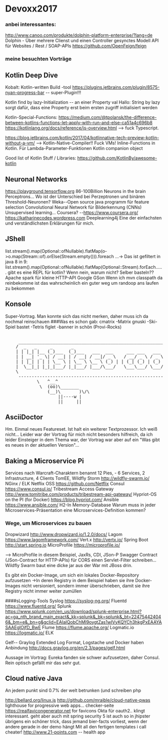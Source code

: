 # Devoxx2017

### anbei interessantes:
http://www.canoo.com/produkte/dolphin-platform-enterprise/?lang=de
Dolphin - Über mehrere Clienst und einen Controller gesynctes Modell
API für Websites / Rest / SOAP-APIs https://github.com/OpenFeign/feign

### meine besuchten Vorträge



## Kotlin Deep Dive
Kobalt: Kotlin-written Build -tool
https://plugins.jetbrains.com/plugin/8575-nyan-progress-bar -- super-Plugin!!!

Kotlin find by lazy-Initialization -- an einer Property 
val Hallo: String by lazy
sorgt dafür, dass eine Property erst beim ersten zugriff initialisiert werden

Kotlin-Special-Functions:
https://medium.com/@tpolansk/the-difference-between-kotlins-functions-let-apply-with-run-and-else-ca51a4c696b8
https://kotlinlang.org/docs/reference/js-overview.html --> fuck Typescript. 

https://blog.jetbrains.com/kotlin/2017/04/kotlinnative-tech-preview-kotlin-without-a-vm/
--> Kotlin-Native-Compiler!! Fuck VMs! 
Inline-Functions in Kotlin. Für Lambda-Parameter-Funktionen
Kotlin companion object

Good list of Kotlin Stuff / Libraries:
https://github.com/KotlinBy/awesome-kotlin

## Neuronal Networks
https://playground.tensorflow.org
86-100Billion Neurons in the brain
Perceptrons...
Wo ist der Unterschied bei Perzeptronen und binären Threshold-Neuronen?
Weka--Open source java programm für feature selection
Convolutional Neural Network für Bilderkennung (CNNs)
Unsupervised learning...
Coursera? --https://www.coursera.org/
https://katharinecodes.wordpress.com
Deeplearning4j
Eine der einfachsten und verständlichsten Erklärungen für mich.

## JShell
list.stream().map(Optional::ofNullable).flatMap(o->o.map(Stream::of).orElse(Stream.empty())).foreach
...-> Das ist gefiltert in java 8
in 9: 
list.stream().map(Optional::ofNullable).flatMap(Optional::Stream).forEach......
gibt es eine REPL für kotlin?
Wenn nein, warum nicht? Selber basteln??
Apache spark für kleine HTTP-API
Google GSon
Wenn ich mvn classpath da reinbekomme ist das wahrscheinlich ein guter weg um randoop ans laufen zu bekommen

## Konsole
Super-Vortrag. Man konnte sich das nicht merken, daher muss ich da nochmal reinschauen
###Was es schon gab:
cmatrix -Matrix
gnuski -Ski-Spiel
bastet -Tetris 
figlet -banner in schön (Provi-Rocks)
<pre>
	
	 _____________________________________________________________
	/  _   _     _       _                                   _ _  \
	| | |_| |__ (_)___  (_)___   ___  ___     ___ ___   ___ | | | |
	| | __| '_ \| / __| | / __| / __|/ _ \   / __/ _ \ / _ \| | | |
	| | |_| | | | \__ \ | \__ \ \__ \ (_) | | (_| (_) | (_) | |_| |
	|  \__|_| |_|_|___/ |_|___/ |___/\___/   \___\___/ \___/|_(_) |
	\                                                             /
	 -------------------------------------------------------------
	        \   ^__^
	         \  (oo)\_______
	            (__)\       )\/\
	                ||----w |
	                ||     ||
</pre>


## AsciiDoctor
Hm. Einmal neues Featureset. 
Ist halt ein weiterer Textprozessor. Ich weiß nicht...
Leider war der Vortrag für mich nicht besonders hilfreich, da ich leider Einsteiger in dem Thema war, 
der Vortrag war aber auf ein "Was gibt es neues in der aktuellen Version"...

## Baking a Microservice Pi
Services nach Warcraft-Charaktern benannt
12 Pies, -
6 Services, 2 Infrastructure, 4 Clients
TomEE, Wildfly Storm http://wildfly-swarm.io/
NGinx / ELK
Netflix OSS https://github.com/Netflix
Consul https://www.consul.io/
Tribestream Access Gateway http://www.tomitribe.com/products/tribestream-api-gateway/
Hypriot-OS on the PI (for Docker) https://blog.hypriot.com/
Ansible https://www.ansible.com/
H2-In Memory-Database
Warum muss in jeder Microservices-Präsentation eine Microservices-Definition kommen?
### Wege, um Microservices zu bauen
Dropwizard http://www.dropwizard.io/1.2.0/docs/
Lagom https://www.lagomframework.com/
Vert.x http://vertx.io/
Spring Boot http://start.spring.io
MicroProfile https://microprofile.io/

--> MicroProfile in diesem Beispiel, JaxRs, CDI, JSon-P
Swagger Contract (JSon-Contract for HTTP-APIs)
für CORS einen Servlet-Filter schreiben...
Wildfly Swarm baut eine dicke jar aus der War mit JBoss drin.

Es gibt ein Docker-Image, um sich ein lokales Docker-Repository aufzusetzen
->In deren Registry in dem Beispiel haben sie ihre Docker-Images nicht versioniert, sondern immer überschrieben, damit sie ihre Registry nicht immer weiter zumüllen

####sLogging-Tools
Syslog https://syslog-ng.org/
Fluentd https://www.fluentd.org/
Splunk https://www.splunk.com/en_us/download/splunk-enterprise.html?ac=ga_nth_brand_main_exact&_kk=splunk&_bk=splunk&_bt=224754424046&_bm=e&_bn=g&gclid=EAIaIQobChMI9oygtZas1wIVyKQYCh3hkgPxEAAYASAAEgIOjfD_BwE
Flume https://flume.apache.org/
Logmatic.io https://logmatic.io/
ELK


Gelf-- Graylog Extended Log Format, Logstache und Docker haben Anbindung http://docs.graylog.org/en/2.3/pages/gelf.html

Aussage im Vortrag: Eureka fanden sie schwer aufzusetzen, daher Consul. Rein optisch gefällt mir das sehr gut.

## Cloud native Java
An jedem punkt sind 0.7% der welt betrunken (und schreiben php

http://bellard.org/linux.js
http://github.com/mraible/cloud-native-pwas
lighthouse for progressive web apps... checker-seite
https://realfavicongenerator.net for favicons
Okta für oauth2.. klingt interessant. geht aber auch mit spring security 5
ist auch so in jhipster
übrigens ein schöner trick, dass jemand bier-facts vorliest, wenn der andere gerade in der demo hängt
Mit all den fertigen templates i call cheater!
http://www.21-points.com -- health app































